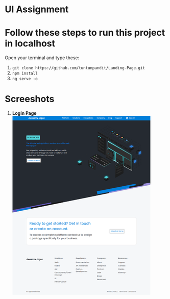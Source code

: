 
# UI Assignment

# Follow these steps to run this project in localhost

Open your terminal and type these:
1. `git clone https://github.com/tuntunpandit/Landing-Page.git`
2. `npm install`
3. `ng serve -o`

# Screeshots

1. **Login Page**
    <div>
      <img src="screenshots/all.png" width="90%" title="whole-page">
    </div>


